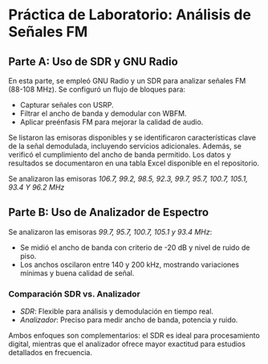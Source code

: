 # Práctica de Laboratorio: Análisis de Señales FM

## Parte A: Uso de SDR y GNU Radio

En esta parte, se empleó GNU Radio y un SDR para analizar señales FM (88-108 MHz). Se configuró un flujo de bloques para:

- Capturar señales con USRP.
- Filtrar el ancho de banda y demodular con WBFM.
- Aplicar preénfasis FM para mejorar la calidad de audio.

Se listaron las emisoras disponibles y se identificaron características clave de la señal demodulada, incluyendo servicios adicionales. Además, se verificó el cumplimiento del ancho de banda permitido. Los datos y resultados se documentaron en una tabla Excel disponible en el repositorio.

Se analizaron las emisoras *106.7, 99.2, 98.5, 92.3, 99.7, 95.7, 100.7, 105.1, 93.4 Y 96.2 MHz*

## Parte B: Uso de Analizador de Espectro

Se analizaron las emisoras *99.7, 95.7, 100.7, 105.1 y 93.4 MHz*:

- Se midió el ancho de banda con criterio de -20 dB y nivel de ruido de piso.
- Los anchos oscilaron entre 140 y 200 kHz, mostrando variaciones mínimas y buena calidad de señal.

### Comparación SDR vs. Analizador

- *SDR*: Flexible para análisis y demodulación en tiempo real.
- *Analizador*: Preciso para medir ancho de banda, potencia y ruido.

Ambos enfoques son complementarios: el SDR es ideal para procesamiento digital, mientras que el analizador ofrece mayor exactitud para estudios detallados en frecuencia.
